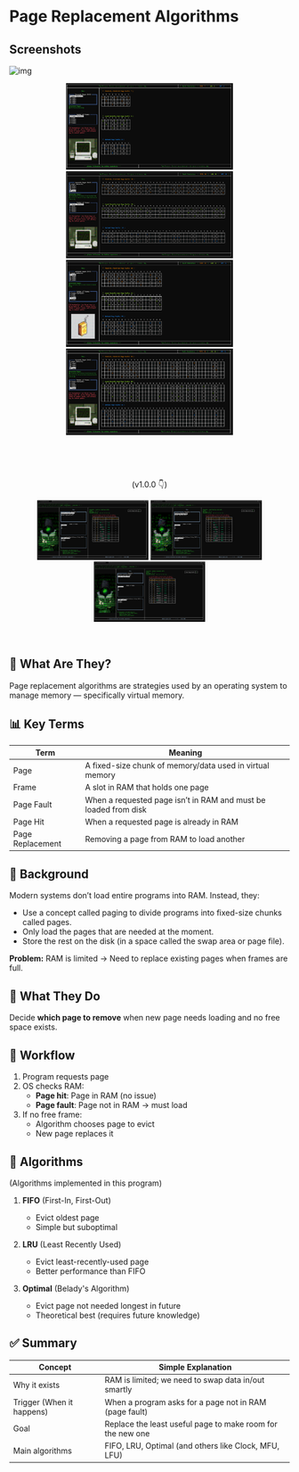 # Page Replacement Algorithms

## Screenshots

![img](./screenshots/v1.1.0/algos.gif)

<div align="center">
   <img src="./screenshots/v1.1.0/default-9p-3f.png" width="300px">
   <img src="./screenshots/v1.1.0/39p-3f.png" width="300px">
   <img src="./screenshots/v1.1.0/14p-4f.png" width="300px">
   <img src="./screenshots/v1.1.0/39p-5f.png" width="300px">
</div>

<div align="center">
   <p>&nbsp;</p><p>&nbsp;</p>
   <p>(v1.0.0 👇)</p>
   <img src="./screenshots/v1.0.0/fifo-3-9.png" width="200px">
   <img src="./screenshots/v1.0.0/lru-3-9.png" width="200px">
   <img src="./screenshots/v1.0.0/opt-3-9.png" width="200px">
   <p>&nbsp;</p>
</div>

## 🧠 What Are They?

Page replacement algorithms are strategies used by an operating system to manage memory — specifically virtual memory.

## 📊 Key Terms

| Term | Meaning |
| --- | --- |
| Page | A fixed-size chunk of memory/data used in virtual memory |
| Frame | A slot in RAM that holds one page |
| Page Fault | When a requested page isn’t in RAM and must be loaded from disk |
| Page Hit | When a requested page is already in RAM |
| Page Replacement | Removing a page from RAM to load another |

## 🧾 Background

Modern systems don’t load entire programs into RAM. Instead, they:

- Use a concept called paging to divide programs into fixed-size chunks called pages.
- Only load the pages that are needed at the moment.
- Store the rest on the disk (in a space called the swap area or page file).

**Problem:** RAM is limited → Need to replace existing pages when frames are full.

## 🧩 What They Do

Decide **which page to remove** when new page needs loading and no free space exists.

## 🔁 Workflow

1. Program requests page
2. OS checks RAM:
   - **Page hit**: Page in RAM (no issue)
   - **Page fault**: Page not in RAM → must load
3. If no free frame:
   - Algorithm chooses page to evict
   - New page replaces it

## 🔄 Algorithms

(Algorithms implemented in this program)

1. **FIFO** (First-In, First-Out)

   - Evict oldest page
   - Simple but suboptimal

2. **LRU** (Least Recently Used)

   - Evict least-recently-used page
   - Better performance than FIFO

3. **Optimal** (Belady's Algorithm)
   - Evict page not needed longest in future
   - Theoretical best (requires future knowledge)

<!-- ## 🧪 Example Scenario

**Frames:** 3
**Reference String:** `7, 0, 1, 2, 0, 3, 0, 4`
Each algorithm produces different:

- Page fault counts
- Memory efficiency -->

## ✅ Summary

| Concept | Simple Explanation |
| --- | --- |
| Why it exists | RAM is limited; we need to swap data in/out smartly |
| Trigger (When it happens) | When a program asks for a page not in RAM (page fault) |
| Goal | Replace the least useful page to make room for the new one |
| Main algorithms | FIFO, LRU, Optimal (and others like Clock, MFU, LFU) |
